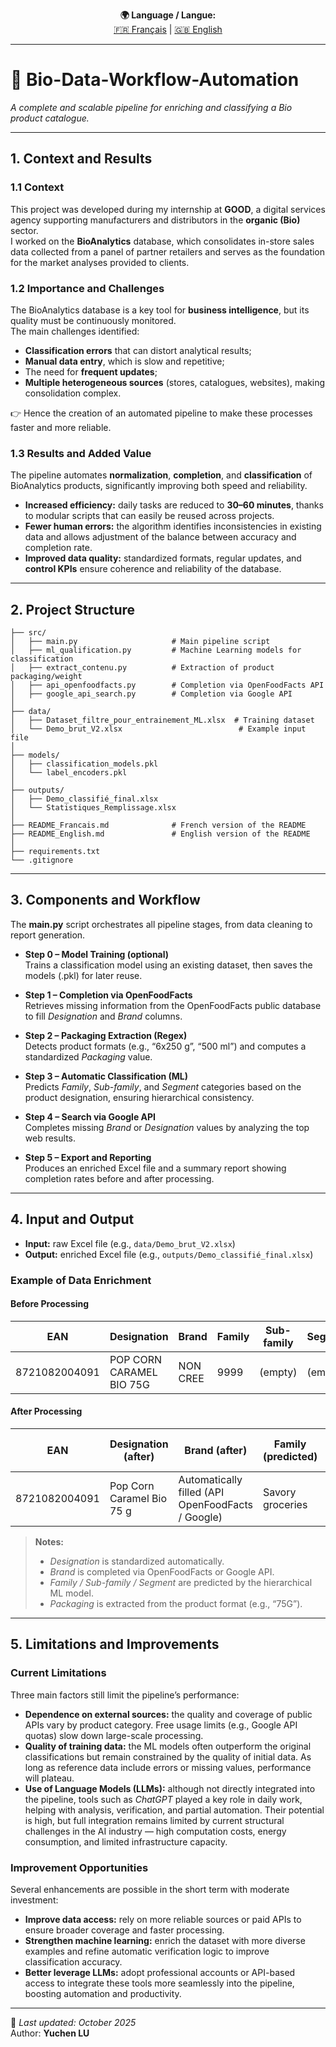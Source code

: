 <p align="center">
  <b>🌍 Language / Langue:</b><br>
  <a href="./05_README_Francais.md">🇫🇷 Français</a> |
  <a href="./05_README_English.md">🇬🇧 English</a>
</p>

---

# 🧩 Bio-Data-Workflow-Automation  
_A complete and scalable pipeline for enriching and classifying a Bio product catalogue._

---

## **1. Context and Results**

### **1.1 Context**
This project was developed during my internship at **GOOD**, a digital services agency supporting manufacturers and distributors in the **organic (Bio)** sector.  
I worked on the **BioAnalytics** database, which consolidates in-store sales data collected from a panel of partner retailers and serves as the foundation for the market analyses provided to clients.

### **1.2 Importance and Challenges**
The BioAnalytics database is a key tool for **business intelligence**, but its quality must be continuously monitored.  
The main challenges identified:

- **Classification errors** that can distort analytical results;  
- **Manual data entry**, which is slow and repetitive;  
- The need for **frequent updates**;  
- **Multiple heterogeneous sources** (stores, catalogues, websites), making consolidation complex.  

👉 Hence the creation of an automated pipeline to make these processes faster and more reliable.

### **1.3 Results and Added Value**
The pipeline automates **normalization**, **completion**, and **classification** of BioAnalytics products, significantly improving both speed and reliability.

- **Increased efficiency:** daily tasks are reduced to **30–60 minutes**, thanks to modular scripts that can easily be reused across projects.  
- **Fewer human errors:** the algorithm identifies inconsistencies in existing data and allows adjustment of the balance between accuracy and completion rate.  
- **Improved data quality:** standardized formats, regular updates, and **control KPIs** ensure coherence and reliability of the database.

---

## **2. Project Structure**

```text
├── src/
│   ├── main.py                     # Main pipeline script
│   ├── ml_qualification.py         # Machine Learning models for classification
│   ├── extract_contenu.py          # Extraction of product packaging/weight
│   ├── api_openfoodfacts.py        # Completion via OpenFoodFacts API
│   ├── google_api_search.py        # Completion via Google API
│
├── data/
│   ├── Dataset_filtre_pour_entrainement_ML.xlsx  # Training dataset
│   └── Demo_brut_V2.xlsx                          # Example input file
│
├── models/
│   ├── classification_models.pkl
│   └── label_encoders.pkl
│
├── outputs/
│   ├── Demo_classifié_final.xlsx
│   └── Statistiques_Remplissage.xlsx
│
├── README_Francais.md              # French version of the README
├── README_English.md               # English version of the README
│
├── requirements.txt
└── .gitignore
```
---

## **3. Components and Workflow**

The **main.py** script orchestrates all pipeline stages, from data cleaning to report generation.

- **Step 0 – Model Training (optional)**  
  Trains a classification model using an existing dataset, then saves the models (.pkl) for later reuse.

- **Step 1 – Completion via OpenFoodFacts**  
  Retrieves missing information from the OpenFoodFacts public database to fill *Designation* and *Brand* columns.

- **Step 2 – Packaging Extraction (Regex)**  
  Detects product formats (e.g., “6x250 g”, “500 ml”) and computes a standardized *Packaging* value.

- **Step 3 – Automatic Classification (ML)**  
  Predicts *Family*, *Sub-family*, and *Segment* categories based on the product designation, ensuring hierarchical consistency.

- **Step 4 – Search via Google API**  
  Completes missing *Brand* or *Designation* values by analyzing the top web results.

- **Step 5 – Export and Reporting**  
  Produces an enriched Excel file and a summary report showing completion rates before and after processing.

---

## **4. Input and Output**

- **Input:** raw Excel file (e.g., `data/Demo_brut_V2.xlsx`)  
- **Output:** enriched Excel file (e.g., `outputs/Demo_classifié_final.xlsx`)  

### **Example of Data Enrichment**

#### Before Processing
| EAN           | Designation              | Brand    | Family | Sub-family | Segment | Packaging |
|---------------|--------------------------|----------|---------|-------------|----------|-----------|
| 8721082004091 | POP CORN CARAMEL BIO 75G | NON CREE | 9999    | (empty)     | (empty)  | (empty)   |

#### After Processing
| EAN           | Designation (after)       | Brand (after)                        | Family (predicted) | Sub-family (predicted) | Segment (predicted) | Packaging (calculated) |
|---------------|---------------------------|--------------------------------------|--------------------|------------------------|---------------------|------------------------|
| 8721082004091 | Pop Corn Caramel Bio 75 g | Automatically filled (API OpenFoodFacts / Google) | Savory groceries | Baking aids | Bakery | 0.075 kg |

> **Notes:**  
> - *Designation* is standardized automatically.  
> - *Brand* is completed via OpenFoodFacts or Google API.  
> - *Family / Sub-family / Segment* are predicted by the hierarchical ML model.  
> - *Packaging* is extracted from the product format (e.g., “75G”).

---

## **5. Limitations and Improvements**

### **Current Limitations**

Three main factors still limit the pipeline’s performance:

- **Dependence on external sources:** the quality and coverage of public APIs vary by product category. Free usage limits (e.g., Google API quotas) slow down large-scale processing.  
- **Quality of training data:** the ML models often outperform the original classifications but remain constrained by the quality of initial data. As long as reference data include errors or missing values, performance will plateau.  
- **Use of Language Models (LLMs):** although not directly integrated into the pipeline, tools such as *ChatGPT* played a key role in daily work, helping with analysis, verification, and partial automation. Their potential is high, but full integration remains limited by current structural challenges in the AI industry — high computation costs, energy consumption, and limited infrastructure capacity.

### **Improvement Opportunities**

Several enhancements are possible in the short term with moderate investment:

- **Improve data access:** rely on more reliable sources or paid APIs to ensure broader coverage and faster processing.  
- **Strengthen machine learning:** enrich the dataset with more diverse examples and refine automatic verification logic to improve classification accuracy.  
- **Better leverage LLMs:** adopt professional accounts or API-based access to integrate these tools more seamlessly into the pipeline, boosting automation and productivity.

---

📘 *Last updated: October 2025*  
Author: **Yuchen LU**

